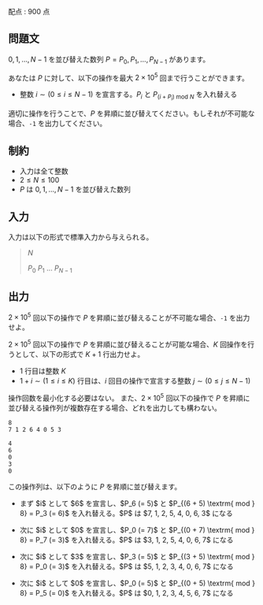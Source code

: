 配点 : $900$ 点

## 問題文

$0, 1, \ldots, N - 1$ を並び替えた数列 $P = P_0, P_1, \ldots, P_{N - 1}$ があります。

あなたは $P$ に対して、以下の操作を最大 $2 \times 10^5$ 回まで行うことができます。

- 整数 $i \sim (0 \leq i \leq N - 1)$ を宣言する。$P_i$ と $P_{(i + P_i) \textrm{ mod } N}$ を入れ替える

適切に操作を行うことで、$P$ を昇順に並び替えてください。もしそれが不可能な場合、`-1` を出力してください。

## 制約

- 入力は全て整数
- $2 \leq N \leq 100$
- $P$ は $0, 1, \ldots, N - 1$ を並び替えた数列

## 入力

入力は以下の形式で標準入力から与えられる。

> $N$
> 
> $P_0$ $P_1$ $\ldots$ $P_{N - 1}$

## 出力

$2 \times 10^5$ 回以下の操作で $P$ を昇順に並び替えることが不可能な場合、`-1` を出力せよ。

$2 \times 10^5$ 回以下の操作で $P$ を昇順に並び替えることが可能な場合、$K$ 回操作を行うとして、以下の形式で $K + 1$ 行出力せよ。

- $1$ 行目は整数 $K$
- $1 + i \sim (1 \leq i \leq K)$ 行目は、$i$ 回目の操作で宣言する整数 $j \sim (0 \leq j \leq N - 1)$

操作回数を最小化する必要はない。
また、$2 \times 10^5$ 回以下の操作で $P$ を昇順に並び替える操作列が複数存在する場合、どれを出力しても構わない。

```input1
8
7 1 2 6 4 0 5 3
```

```output1
4
6
0
3
0
```

この操作列は、以下のように $P$ を昇順に並び替えます。

- <p>まず $i$ として $6$ を宣言し、$P_6 (= 5)$ と $P_{(6 + 5) \textrm{ mod } 8} = P_3 (= 6)$ を入れ替える。$P$ は $7, 1, 2, 5, 4, 0, 6, 3$ になる</p>
- <p>次に $i$ として $0$ を宣言し、$P_0 (= 7)$ と $P_{(0 + 7) \textrm{ mod } 8} = P_7 (= 3)$ を入れ替える。$P$ は $3, 1, 2, 5, 4, 0, 6, 7$ になる</p>
- <p>次に $i$ として $3$ を宣言し、$P_3 (= 5)$ と $P_{(3 + 5) \textrm{ mod } 8} = P_0 (= 3)$ を入れ替える。$P$ は $5, 1, 2, 3, 4, 0, 6, 7$ になる</p>
- <p>次に $i$ として $0$ を宣言し、$P_0 (= 5)$ と $P_{(0 + 5) \textrm{ mod } 8} = P_5 (= 0)$ を入れ替える。$P$ は $0, 1, 2, 3, 4, 5, 6, 7$ になる</p>
